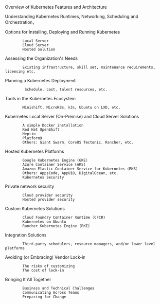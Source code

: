 Overview of Kubernetes Features and Architecture

Understanding Kubernetes Runtimes, Networking, Scheduling and Orchestration，

Options for Installing, Deploying and Running Kubernetes

            Local Server
            Cloud Server
            Hosted Solution
      
      
Assessing the Organization's Needs

            Existing infrastructure, skill set, maintenance requirements, licensing etc.

Planning a Kubernetes Deployment

             Schedule, cost, talent resources, etc.

Tools in the Kubernetes Ecosystem

            Minishift, MicroK8s, k3s, Ubuntu on LXD, etc.


Kubernetes Local Server (On-Premise) and Cloud Server Solutions

            A simple Docker installation
            Red Hat OpenShift
            Heptio
            Platform9
            Others: Giant Swarm, CoreOS Tectonic, Rancher, etc.


Hosted Kubernetes Platforms

            Google Kubernetes Engine (GKE)
            Azure Container Service (AKS)
            Amazon Elastic Container Service for Kubernetes (EKS)
            Others: AppsCode, AppUiO, DigitalOcean, etc.
            Kubernetes Security

Private network security

            Cloud provider security
            Hosted provider security
 
 Custom Kubernetes Solutions

            Cloud Foundry Container Runtime (CFCR)
            Kubernetes on Ubuntu
            Rancher Kubernetes Engine (RKE)

Integration Solutions

            Third-party schedulers, resource managers, and/or lower level platforms

Avoiding (or Embracing) Vendor Lock-in

            The risks of customizing
            The cost of lock-in

Bringing It All Together

            Business and Technical Challenges
            Communicating Across Teams
            Preparing for Change
```
